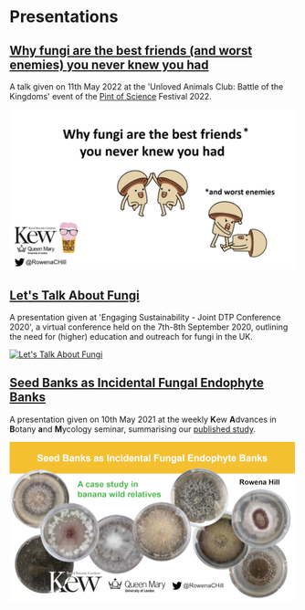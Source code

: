 # Presentations #

## [Why fungi are the best friends (and worst enemies) you never knew you had](https://github.com/Rowena-h/Presentations/tree/master/Why%20fungi%20are%20the%20best%20friends%20(and%20worst%20enemies)%20you%20never%20knew%20you%20had "Why fungi are the best friends (and worst enemies) you never knew you had") ##

A talk given on 11th May 2022 at the 'Unloved Animals Club: Battle of the Kingdoms' event of the [Pint of Science](https://pintofscience.co.uk/) Festival 2022.

<a href="https://github.com/Rowena-h/Presentations/tree/master/Why%20fungi%20are%20the%20best%20friends%20(and%20worst%20enemies)%20you%20never%20knew%20you%20had"><img src="https://github.com/Rowena-h/Presentations/blob/master/Why%20fungi%20are%20the%20best%20friends%20(and%20worst%20enemies)%20you%20never%20knew%20you%20had/front.png" width="500" alt="Why fungi are the best friends (and worst enemies) you never knew you had"></a>

## [Let's Talk About Fungi](https://github.com/Rowena-h/Presentations/blob/master/Let's%20Talk%20About%20Fungi/ "Let's Talk About Fungi") ##

A presentation given at 'Engaging Sustainability - Joint DTP Conference 2020', a virtual conference held on the 7th-8th September 2020, outlining the need for (higher) education and outreach for fungi in the UK.

<a href="https://github.com/Rowena-h/Presentations/blob/master/Let's%20Talk%20About%20Fungi/"><img src="https://github.com/Rowena-h/Presentations/blob/master/Let's%20Talk%20About%20Fungi/front.png" width="500" alt="Let's Talk About Fungi"></a>

## [Seed Banks as Incidental Fungal Endophyte Banks](https://github.com/Rowena-h/Presentations/blob/master/Seed%20Banks%20as%20Incidental%20Fungal%20Endophyte%20Banks/ "Seed Banks as Incidental Fungal Endophyte Banks") ##

A presentation given on 10th May 2021 at the weekly **K**ew **A**dvances in **B**otany **a**nd **M**ycology seminar, summarising our [published study](https://www.frontiersin.org/articles/10.3389/fmicb.2021.643731/full).

<a href="https://github.com/Rowena-h/Presentations/blob/master/Seed%20Banks%20as%20Incidental%20Fungal%20Endophyte%20Banks/"><img src="https://github.com/Rowena-h/Presentations/blob/master/Seed%20Banks%20as%20Incidental%20Fungal%20Endophyte%20Banks/front.png" width="500" alt="Seed Banks as Incidental Fungal Endophyte Banks"></a>
